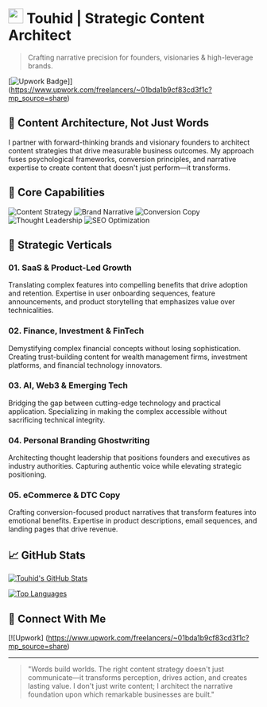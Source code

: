 # <img src="https://raw.githubusercontent.com/matiassingers/awesome-readme/master/icon.png" width="30px"> Touhid | Strategic Content Architect

> Crafting narrative precision for founders, visionaries & high-leverage brands.

[![Upwork Badge](https://img.shields.io/badge/Upwork-6FDA44?style=for-the-badge&logo=upwork&logoColor=white)]](https://www.upwork.com/freelancers/~01bda1b9cf83cd3f1c?mp_source=share)

## 🧠 Content Architecture, Not Just Words

I partner with forward-thinking brands and visionary founders to architect content strategies that drive measurable business outcomes. My approach fuses psychological frameworks, conversion principles, and narrative expertise to create content that doesn't just perform—it transforms.

## 🎯 Core Capabilities

![Content Strategy](https://img.shields.io/badge/Content_Strategy-0A0A0A?style=flat-square&logo=notion&logoColor=white)
![Brand Narrative](https://img.shields.io/badge/Brand_Narrative-1A73E8?style=flat-square&logo=bookstack&logoColor=white)
![Conversion Copy](https://img.shields.io/badge/Conversion_Copy-2C2D72?style=flat-square&logo=convertkit&logoColor=white)
![Thought Leadership](https://img.shields.io/badge/Thought_Leadership-000000?style=flat-square&logo=medium&logoColor=white)
![SEO Optimization](https://img.shields.io/badge/SEO_Optimization-47A248?style=flat-square&logo=googlesearchconsole&logoColor=white)

## 🚀 Strategic Verticals

### 01. SaaS & Product-Led Growth
Translating complex features into compelling benefits that drive adoption and retention. Expertise in user onboarding sequences, feature announcements, and product storytelling that emphasizes value over technicalities.

### 02. Finance, Investment & FinTech
Demystifying complex financial concepts without losing sophistication. Creating trust-building content for wealth management firms, investment platforms, and financial technology innovators.

### 03. AI, Web3 & Emerging Tech
Bridging the gap between cutting-edge technology and practical application. Specializing in making the complex accessible without sacrificing technical integrity.

### 04. Personal Branding Ghostwriting
Architecting thought leadership that positions founders and executives as industry authorities. Capturing authentic voice while elevating strategic positioning.

### 05. eCommerce & DTC Copy
Crafting conversion-focused product narratives that transform features into emotional benefits. Expertise in product descriptions, email sequences, and landing pages that drive revenue.

## 📈 GitHub Stats

[![Touhid's GitHub Stats](https://github-readme-stats.vercel.app/api?username=touhid&show_icons=true&theme=radical)](https://github.com/touhid)

[![Top Languages](https://github-readme-stats.vercel.app/api/top-langs/?username=touhid&layout=compact&theme=radical)](https://github.com/touhid)

## 🔗 Connect With Me

[![Upwork] (https://www.upwork.com/freelancers/~01bda1b9cf83cd3f1c?mp_source=share)

---

> "Words build worlds. The right content strategy doesn't just communicate—it transforms perception, drives action, and creates lasting value. I don't just write content; I architect the narrative foundation upon which remarkable businesses are built."
